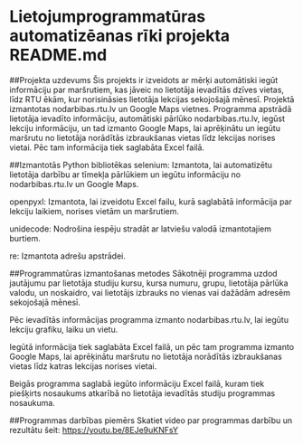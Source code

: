# Lietojumprogrammatūras automatizēanas rīki projekta README.md
##Projekta uzdevums
Šis projekts ir izveidots ar mērķi automātiski iegūt informāciju par maršrutiem, kas jāveic no lietotāja ievadītās dzīves vietas, līdz RTU ēkām, kur norisināsies lietotāja lekcijas sekojošajā mēnesī. Projektā izmantotas nodarbibas.rtu.lv un Google Maps vietnes. Programma apstrādā lietotāja ievadīto informāciju, automātiski pārlūko nodarbibas.rtu.lv, iegūst lekciju informāciju, un tad izmanto Google Maps, lai aprēķinātu un iegūtu maršrutu no lietotāja norādītās izbraukšanas vietas līdz lekcijas norises vietai. Pēc tam informācija tiek saglabāta Excel failā.

##Izmantotās Python bibliotēkas
selenium: Izmantota, lai automatizētu lietotāja darbību ar tīmekļa pārlūkiem un iegūtu informāciju no nodarbibas.rtu.lv un Google Maps.

openpyxl: Izmantota, lai izveidotu Excel failu, kurā saglabātā informācija par lekciju laikiem, norises vietām un maršrutiem.

unidecode: Nodrošina iespēju stradāt ar latviešu valodā izmantotajiem burtiem.

re: Izmantota adrešu apstrādei.

##Programmatūras izmantošanas metodes
Sākotnēji programma uzdod jautājumu par lietotāja studiju kursu, kursa numuru, grupu, lietotāja pārlūka valodu, un noskaidro, vai lietotājs izbrauks no vienas vai dažādām adresēm sekojošajā mēnesī.

Pēc ievadītās informācijas programma izmanto nodarbibas.rtu.lv, lai iegūtu lekciju grafiku, laiku un vietu.

Iegūtā informācija tiek saglabāta Excel failā, un pēc tam programma izmanto Google Maps, lai aprēķinātu maršrutu no lietotāja norādītās izbraukšanas vietas līdz katras lekcijas norises vietai.

Beigās programma saglabā iegūto informāciju Excel failā, kuram tiek piešķirts nosaukums atkarībā no lietotāja ievadītās studiju programmas nosaukuma.

##Programmas darbības piemērs
Skatiet video par programmas darbību un rezultātu šeit:
https://youtu.be/8EJe9uKNFsY
